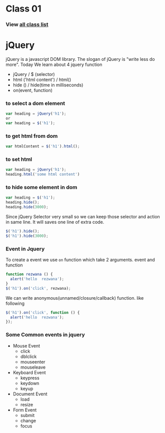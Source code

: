 # Class 01
### View [all class list](https://github.com/poloey/feni)

# jQuery
jQuery is a javascript DOM library. The slogan of jQuery is "write less do more". Today We learn about 4 jquery function

* jQuery / $ (selector)
* html ('html content') / html()
* hide () / hide(time in milliseconds)
* on(event, function)

### to select a dom element 
~~~js
var heading = jQuery('h1');
or 
var heading = $('h1');
~~~

### to get html from dom
~~~js
var htmlContent = $('h1').html();
~~~

### to set html 
~~~js
var heading = jQuery('h1');
heading.html('some html content') 
~~~

### to hide some element in dom
~~~js
var heading = $('h1');
heading.hide();
heading.hide(3000);
~~~
Since jQuery Selector very small so we can keep those selector and action in same line. It will saves one line of extra code.
~~~js
$('h1').hide();
$('h1').hide(3000);
~~~
### Event in Jquery
To create a event we use `on` function which take 2 arguments. event and function 
~~~js
function rezwana () {
  alert('hello  rezwana');
}
$('h1').on('click', rezwana);
~~~
We can write anonymous(unnamed/closure/callback) function. like following
~~~js
$('h1').on('click', function () {
  alert('hello  rezwana');
});
~~~

### Some Common events in jquery
* Mouse Event 
  * click
  * dblclick
  * mouseenter
  * mouseleave
* Keyboard Event
  * keypress	
  * keydown	
  * keyup	
* Document Event
  * load
  * resize
* Form Event
  * submit	
  * change	
  * focus	
